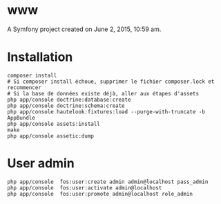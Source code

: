 www
===

A Symfony project created on June 2, 2015, 10:59 am.

Installation
============

    composer install
    # Si composer install échoue, supprimer le fichier composer.lock et recommencer
    # Si la base de données existe déjà, aller aux étapes d'assets
    php app/console doctrine:database:create
    php app/console doctrine:schema:create
    php app/console hautelook:fixtures:load --purge-with-truncate -b AppBundle
    php app/console assets:install
    make
    php app/console assetic:dump


User admin
===========

    php app/console  fos:user:create admin admin@localhost pass_admin
    php app/console  fos:user:activate admin@localhost
    php app/console  fos:user:promote admin@localhost role_admin
